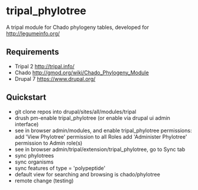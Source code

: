 tripal_phylotree
================
A tripal module for Chado phylogeny tables, developed for
http://legumeinfo.org/ 

Requirements
------------
* Tripal 2 http://tripal.info/
* Chado http://gmod.org/wiki/Chado_Phylogeny_Module
* Drupal 7 https://www.drupal.org/

Quickstart
----------
* git clone repos into drupal/sites/all/modules/tripal
* drush pm-enable tripal_phylotree (or enable via drupal ui admin interface)
* see in browser admin/modules, and enable tripal_phylotree permissions:
  add 'View Phylotree' permission to all Roles
  add 'Administer Phylotree' permission to Admin role(s)
* see in browser admin/tripal/extension/tripal_phylotree, go to Sync tab
* sync phylotrees
* sync organisms
* sync features of type = 'polypeptide'
* default view for searching and browsing is chado/phylotree
* remote change (testing)
